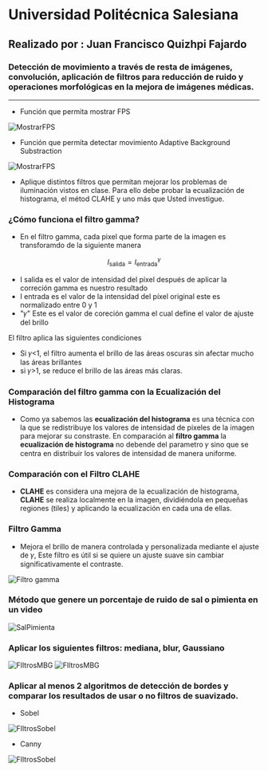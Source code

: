 # Universidad Politécnica Salesiana
## Realizado por : Juan Francisco Quizhpi Fajardo
### Detección de movimiento a través de resta de imágenes, convolución, aplicación de filtros para reducción de ruido y operaciones morfológicas en la mejora de imágenes médicas.
---
+ Función que permita mostrar FPS

![MostrarFPS](https://imgur.com/j29qUme.png)

+ Función que permita detectar movimiento Adaptive Background Substraction

![MostrarFPS](https://imgur.com/S8IJ8np.png)


+ Aplique distintos filtros que permitan mejorar los problemas de iluminación vistos en clase. Para ello debe
probar la ecualización de histograma, el métod CLAHE y uno más que Usted investigue.

### ¿Cómo funciona el filtro gamma?
+  En el filtro gamma, cada pixel que forma parte de la imagen es transforamdo de la siguiente manera

$$
I_{\text{salida}} = I_{\text{entrada}}^{\gamma}
$$


+ I salida es el valor de intensidad del píxel después de aplicar la correción gamma es nuestro resultado
+ I entrada es el valor de la intensidad del píxel original este es normalizado entre 0 y 1
+ "𝛾" Este es el valor de coreción gamma el cual define el valor de ajuste del brillo 

El filtro aplica las siguientes condiciones
+ Si 𝛾<1, el filtro aumenta el brillo de las áreas oscuras sin afectar mucho las áreas brillantes
+ si 𝛾>1, se reduce el brillo de las áreas más claras.

### Comparación del filtro gamma con la Ecualización del Histograma
+ Como ya sabemos las **ecualización del histograma** es una técnica con la que se redistribuye los valores de intensidad de pixeles de la imagen para mejorar su constraste. En comparación al **filtro gamma** la **ecualización de histograma** no debende del parametro 𝛾 sino que se centra en distribuir los valores de intensidad de manera uniforme.

### Comparación con el Filtro CLAHE
+ **CLAHE** es considera una mejora de la ecualización de histograma, **CLAHE** se realiza localmente en la imagen, dividiéndola en pequeñas regiones (tiles) y aplicando la ecualización en cada una de ellas.

### Filtro Gamma
+ Mejora el brillo de manera controlada y personalizada mediante el ajuste de 𝛾, Este filtro es útil si se quiere un ajuste suave sin cambiar significativamente el contraste.

![Filtro gamma](https://imgur.com/ol17x5p.png)


### Método que genere un porcentaje de ruido de sal o pimienta en un video

![SalPimienta](https://imgur.com/8oh4APl.png)

### Aplicar los siguientes filtros: mediana, blur, Gaussiano

![FIltrosMBG](https://imgur.com/89UJdhR.png)
![FIltrosMBG](https://imgur.com/9eHyHFR.png)

### Aplicar al menos 2 algoritmos de detección de bordes y comparar los resultados de usar o no filtros de suavizado.
+ Sobel

![FIltrosSobel](https://imgur.com/jl5CV9P.png)

+ Canny

![FIltrosSobel](https://imgur.com/AlrfOVn.png)



